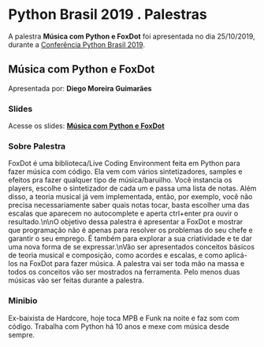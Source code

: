 # Python Brasil 2019 . Palestras


A palestra **Música com Python e FoxDot** foi apresentada no dia 25/10/2019, durante a [Conferência Python Brasil 2019](http://2019.pythonbrasil.org.br).


## Música com Python e FoxDot
Apresentada por: **Diego Moreira Guimarães**

### Slides
Acesse os slides: **[Música com Python e FoxDot](./)**


### Sobre Palestra
FoxDot é uma biblioteca/Live Coding Environment feita em Python para fazer música com código. Ela vem com vários sintetizadores, samples e efeitos pra fazer qualquer tipo de música/baruilho. Você instancia os players, escolhe o sintetizador de cada um e passa uma lista de notas. Além disso, a teoria musical já vem implementada, então, por exemplo, você não precisa necessariamente saber quais notas tocar, basta escolher uma das escalas que aparecem no autocomplete e aperta ctrl+enter pra ouvir o resultado.\n\nO objetivo dessa palestra é apresentar a FoxDot e mostrar que programação não é apenas para resolver os problemas do seu chefe e garantir o seu emprego. É também para explorar a sua criatividade e te dar uma nova forma de se expressar.\nVão ser apresentados conceitos básicos de teoria musical e composição, como acordes e escalas, e como aplicá-los na FoxDot para fazer música. A palestra vai ser toda mão na massa e todos os conceitos vão ser mostrados na ferramenta. Pelo menos duas músicas vão ser feitas durante a palestra.



### Minibio
Ex-baixista de Hardcore, hoje toca MPB e Funk na noite e faz som com código. Trabalha com Python há 10 anos e mexe com música desde sempre.


